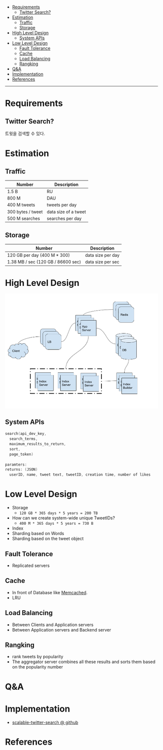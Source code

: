 - [Requirements](#requirements)
  - [Twitter Search?](#twitter-search)
- [Estimation](#estimation)
  - [Traffic](#traffic)
  - [Storage](#storage)
- [High Level Design](#high-level-design)
  - [System APIs](#system-apis)
- [Low Level Design](#low-level-design)
  - [Fault Tolerance](#fault-tolerance)
  - [Cache](#cache)
  - [Load Balancing](#load-balancing)
  - [Rangking](#rangking)
- [Q&A](#qa)
- [Implementation](#implementation)
- [References](#references)

-----

# Requirements

## Twitter Search?

트윗을 검색할 수 있다.

# Estimation

## Traffic

| Number                                       | Description      |
| -------------------------------------------- | ---------------- |
| 1.5 B  | RU    |
| 800 M | DAU    |
| 400 M tweets | tweets per day |
| 300 bytes / tweet | data size of a tweet |
| 500 M searches | searches per day |

## Storage

| Number                                       | Description      |
| -------------------------------------------- | ---------------- |
| 120 GB per day (400 M * 300)  | data size per day    |
| 1.38 MB / sec (120 GB / 86600 sec) | data size per sec   |

# High Level Design

![](DesigningTwitterSearchHighLevelArch.png)

## System APIs

```c
search(api_dev_key,
  search_terms,
  maximum_results_to_return,
  sort,
  page_token)

paramters:
returns: (JSON)
  userID, name, tweet text, tweetID, creation time, number of likes
```

# Low Level Design

* Storage
  * `120 GB * 365 days * 5 years = 200 TB`
* How can we create system-wide unique TweetIDs?
  * `400 M * 365 days * 5 years = 730 B`
* Index
* Sharding based on Words
* Sharding based on the tweet object

## Fault Tolerance

* Replicated servers

## Cache

* In front of Database like [Memcached](https://en.wikipedia.org/wiki/Memcached).
* LRU

## Load Balancing

* Between Clients and Application servers
* Between Application servers and Backend server

## Rangking

* rank tweets by popularity
* The aggregator server combines all these results and sorts them based on the popularity number

# Q&A

# Implementation

* [scalable-twitter-search @ github](https://github.com/agconti/scalable-twitter-search)

# References

